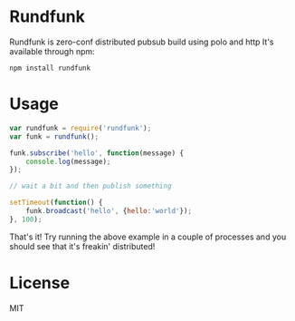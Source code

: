 # Rundfunk

Rundfunk is zero-conf distributed pubsub build using polo and http
It's available through npm:

	npm install rundfunk

# Usage

``` js
var rundfunk = require('rundfunk');
var funk = rundfunk();

funk.subscribe('hello', function(message) {
	console.log(message);
});

// wait a bit and then publish something

setTimeout(function() {
	funk.broadcast('hello', {hello:'world'});	
}, 100);
```

That's it! Try running the above example in a couple of processes and you should see that it's freakin' distributed!

# License

MIT